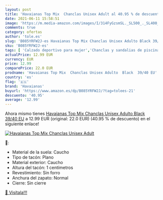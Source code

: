 ```yaml
---
layout: post
title: 'Havaianas Top Mix  Chanclas Unisex Adult al 40.95 % de descuento'
date: 2021-06-11 15:58:51
image: 'https://m.media-amazon.com/images/I/314FyGzsmSL._SL500_._SL400_.jpg'
comments: true
category: ofertas
author: 'tole.es'
slug: 'B085YRFW2J-es Havaianas Top Mix Chanclas Unisex Adulto Black 39/40 EU'
sku: 'B085YRFW2J-es'
tags: [ 'Calzado deportivo para mujer','Chanclas y sandalias de piscina para mujer','Sandalias de dedo para mujer','Sandalias y palas de mujer','Zapatillas y calzado deportivo para mujer','Zapatos','Zapatos para mujer','Zapatos y complementos','chanclas','havaianas', ]
actualPrice: 12.99 EUR
currency: EUR
price: 12.99
comparePrice: 22.0 EUR
prodname: 'Havaianas Top Mix  Chanclas Unisex Adulto  Black  39/40 EU'
country: 'es'
flag: '🇪🇸'
brand: 'Havaianas'
buyurl: 'https://www.amazon.es/dp/B085YRFW2J/?tag=tolees-21'
descuento: '40.95'
average: '12.99'
---
```


Ahora mismo tienes [Havaianas Top Mix  Chanclas Unisex Adulto  Black  39/40 EU](https://www.amazon.es/dp/B085YRFW2J/?tag=tolees-21) a 12.99 EUR (original: 22.0 EUR) (40.95 %  de descuento) en el siguiente enlace!

[![Havaianas Top Mix  Chanclas Unisex Adult](https://m.media-amazon.com/images/I/314FyGzsmSL._SL500_._SL400_.jpg)](https://www.amazon.es/dp/B085YRFW2J/?tag=tolees-21)

🔎:

- Material de la suela: Caucho
- Tipo de tacón: Plano
- Material exterior: Caucho
- Altura del tacón: 1 centímetros
- Revestimiento: Sin forro
- Anchura del zapato: Normal
- Cierre: Sin cierre

[🛒 Visítala!!!](https://www.amazon.es/dp/B085YRFW2J/?tag=tolees-21)
